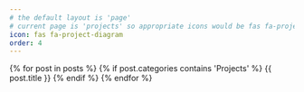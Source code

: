 ```yaml
---
# the default layout is 'page'
# current page is 'projects' so appropriate icons would be fas fa-project-diagram or fas fa-folder-open
icon: fas fa-project-diagram
order: 4
---
```


<div id="project-list" class="flex-grow-1 px-xl-1">
    {% for post in posts %}
        {% if post.categories contains 'Projects' %}
            {{ post.title }}
        {% endif %}
    {% endfor %}
</div>